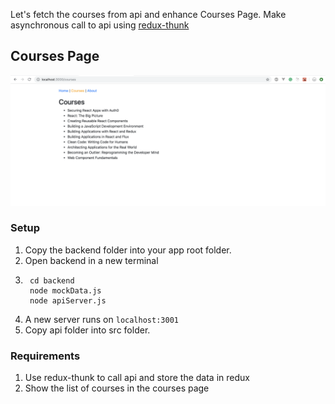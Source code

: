 Let's fetch the courses from api and enhance Courses Page.
Make asynchronous call to api using [redux-thunk](https://github.com/reduxjs/redux-thunk#installation)


## Courses Page
![Courses Page](images/5-courses.png)

### Setup
1. Copy the backend folder into your app root folder.
2. Open backend in a new terminal
3. ```
    cd backend
    node mockData.js
    node apiServer.js
    ```
4. A new server runs on `localhost:3001`
4. Copy api folder into src folder.

### Requirements
1. Use redux-thunk to call api and store the data in redux
2. Show the list of courses in the courses page